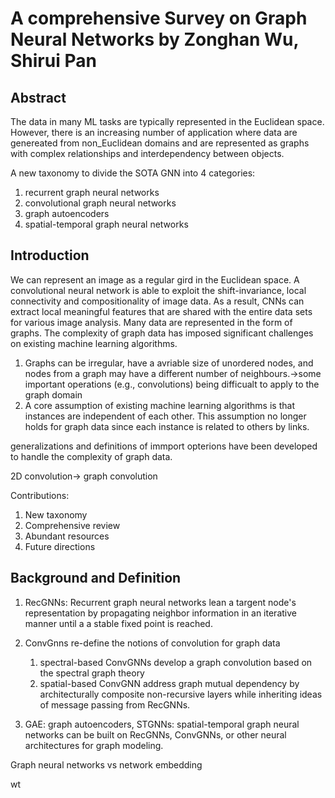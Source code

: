 
# A comprehensive Survey on Graph Neural Networks by Zonghan Wu, Shirui Pan

## Abstract

The data in many ML tasks are typically represented in the Euclidean space. However, there is an increasing number of application where data are genereated from non_Euclidean domains and are represented as graphs with complex relationships and interdependency between objects.

A new taxonomy to divide the SOTA GNN into 4 categories:
1. recurrent graph neural networks
2. convolutional graph neural networks
3. graph autoencoders
4. spatial-temporal graph neural networks


## Introduction

We can represent an image as a regular gird in the Euclidean space. A convolutional neural network is able to exploit the shift-invariance, local connectivity and compositionality of image data. As a result, CNNs can extract local meaningful features that are shared with the entire data sets for various image analysis.
Many data are represented in the form of graphs. The complexity of graph data has imposed significant challenges on existing machine learning algorithms.
1. Graphs can be irregular, have a avriable size of unordered nodes, and nodes from a graph may have a different number of neighbours.->some important operations (e.g., convolutions) being difficualt to apply to the graph domain
2. A core assumption of existing machine learning algorithms is that instances are independent of each other. This assumption no longer holds for graph data since each instance is related to others by links.

generalizations and definitions of immport opterions have been developed to handle the complexity of graph data.

2D convolution-> graph convolution

Contributions:
1. New taxonomy
2. Comprehensive review
3. Abundant resources
4. Future directions


## Background and Definition

1. RecGNNs: Recurrent graph neural networks lean a targent node's representation by propagating neighbor information in an iterative manner until a a stable fixed point is reached. 
2. ConvGnns re-define the notions of convolution for graph data

    1. spectral-based ConvGNNs develop a graph convolution based on the spectral graph theory
    2. spatial-based ConvGNN address graph mutual dependency by architecturally composite non-recursive layers while inheriting ideas of message passing from RecGNNs.
3. GAE: graph autoencoders, STGNNs: spatial-temporal graph neural networks
    can be built on RecGNNs, ConvGNNs, or other neural architectures for graph modeling.
    
Graph neural networks vs network embedding

wt




